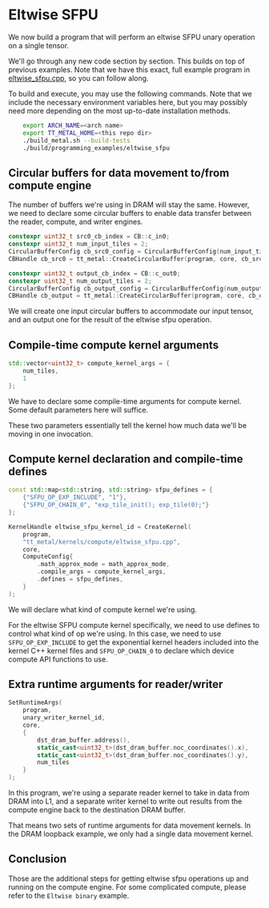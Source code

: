 # Eltwise SFPU

We now build a program that will perform an eltwise SFPU unary operation on a single tensor.

We'll go through any new code section by section. This builds on top of previous examples. Note that we have this exact, full example program in [eltwise_sfpu.cpp](../../../tt_metal/programming_examples/eltwise_sfpu/eltwise_sfpu.cpp), so you can follow along.

To build and execute, you may use the following commands. Note that we include the necessary environment variables here, but you may possibly need more depending on the most up-to-date installation methods.

```bash
    export ARCH_NAME=<arch name>
    export TT_METAL_HOME=<this repo dir>
    ./build_metal.sh --build-tests
    ./build/programming_examples/eltwise_sfpu
```
## Circular buffers for data movement to/from compute engine

The number of buffers we're using in DRAM will stay the same. However, we need to declare some circular buffers to enable data transfer between the reader, compute, and writer engines.

``` cpp
constexpr uint32_t src0_cb_index = CB::c_in0;
constexpr uint32_t num_input_tiles = 2;
CircularBufferConfig cb_src0_config = CircularBufferConfig(num_input_tiles * single_tile_size, {{src0_cb_index, tt::DataFormat::Float16_b}}).set_page_size(src0_cb_index, single_tile_size);
CBHandle cb_src0 = tt_metal::CreateCircularBuffer(program, core, cb_src0_config);

constexpr uint32_t output_cb_index = CB::c_out0;
constexpr uint32_t num_output_tiles = 2;
CircularBufferConfig cb_output_config = CircularBufferConfig(num_output_tiles * single_tile_size, {{output_cb_index, tt::DataFormat::Float16_b}}).set_page_size(output_cb_index, single_tile_size);
CBHandle cb_output = tt_metal::CreateCircularBuffer(program, core, cb_output_config);
```

We will create one input circular buffers to accommodate our input tensor, and an output one for the result of the eltwise sfpu operation.

## Compile-time compute kernel arguments

``` cpp
std::vector<uint32_t> compute_kernel_args = {
    num_tiles,
    1
};
```

We have to declare some compile-time arguments for compute kernel. Some default parameters here will suffice.

These two parameters essentially tell the kernel how much data we'll be moving in one invocation.

## Compute kernel declaration and compile-time defines

``` cpp
const std::map<std::string, std::string> sfpu_defines = {
    {"SFPU_OP_EXP_INCLUDE", "1"},
    {"SFPU_OP_CHAIN_0", "exp_tile_init(); exp_tile(0);"}
};

KernelHandle eltwise_sfpu_kernel_id = CreateKernel(
    program,
    "tt_metal/kernels/compute/eltwise_sfpu.cpp",
    core,
    ComputeConfig{
        .math_approx_mode = math_approx_mode,
        .compile_args = compute_kernel_args,
        .defines = sfpu_defines,
    }
);
```

We will declare what kind of compute kernel we're using.

For the eltwise SFPU compute kernel specifically, we need to use defines to control what kind of op we're using. In this case, we need to use `SFPU_OP_EXP_INCLUDE` to get the exponential kernel headers included into the kernel C++ kernel files and `SFPU_OP_CHAIN_0` to declare which
device compute API functions to use.

## Extra runtime arguments for reader/writer

``` cpp
SetRuntimeArgs(
    program,
    unary_writer_kernel_id,
    core,
    {
        dst_dram_buffer.address(),
        static_cast<uint32_t>(dst_dram_buffer.noc_coordinates().x),
        static_cast<uint32_t>(dst_dram_buffer.noc_coordinates().y),
        num_tiles
    }
);
```

In this program, we're using a separate reader kernel to take in data from DRAM into L1, and a separate writer kernel to write out results from the compute engine back to the destination DRAM buffer.

That means two sets of runtime arguments for data movement kernels. In the DRAM loopback example, we only had a single data movement kernel.

## Conclusion

Those are the additional steps for getting eltwise sfpu operations up and running on the compute engine. For some complicated compute, please refer to the
`Eltwise binary` example.
